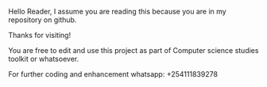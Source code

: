 Hello Reader, I assume you are reading this because you are in my repository on github. 

Thanks for visiting!

You are free to edit and use this project as part of Computer science studies toolkit or whatsoever.

For further coding and enhancement whatsapp: +254111839278
